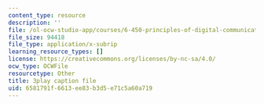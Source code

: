 ```yaml
---
content_type: resource
description: ''
file: /ol-ocw-studio-app/courses/6-450-principles-of-digital-communications-i-fall-2006/6581791f6613ee83b3d5e71c5a60a719_cfL8blVkE1E.srt
file_size: 94418
file_type: application/x-subrip
learning_resource_types: []
license: https://creativecommons.org/licenses/by-nc-sa/4.0/
ocw_type: OCWFile
resourcetype: Other
title: 3play caption file
uid: 6581791f-6613-ee83-b3d5-e71c5a60a719
---
```

